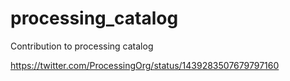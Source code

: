 # processing_catalog
Contribution to processing catalog

https://twitter.com/ProcessingOrg/status/1439283507679797160
